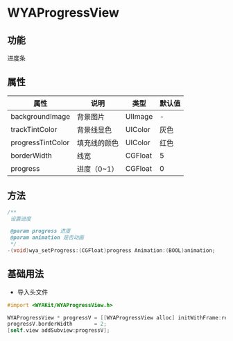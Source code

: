 # WYAProgressView

## 功能

进度条

## 属性

属性 | 说明 | 类型 | 默认值
---|---|---|---
backgroundImage|背景图片|UIImage|-
trackTintColor|背景线显色|UIColor|灰色
progressTintColor|填充线的颜色|UIColor|红色
borderWidth|线宽|CGFloat|5
progress|进度（0~1）|CGFloat|0

## 方法
```objective-c
/**
 设置进度

 @param progress 进度
 @param animation 是否动画
 */
-(void)wya_setProgress:(CGFloat)progress Animation:(BOOL)animation;
```

## 基础用法
- 导入头文件

```objective-c
#import <WYAKit/WYAProgressView.h>
```

```objective-c
WYAProgressView * progressV = [[WYAProgressView alloc] initWithFrame:rect];
progressV.borderWidth       = 2;
[self.view addSubview:progressV];
```

